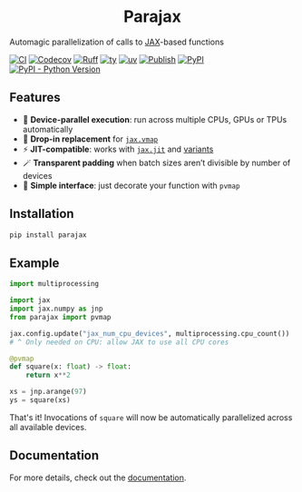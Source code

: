 # <div align="center">Parajax</div>

Automagic parallelization of calls to [JAX](https://github.com/jax-ml/jax)-based functions

[![CI](https://github.com/gerlero/parajax/actions/workflows/ci.yml/badge.svg)](https://github.com/gerlero/parajax/actions/workflows/ci.yml)
[![Codecov](https://codecov.io/gh/gerlero/parajax/branch/main/graph/badge.svg)](https://codecov.io/gh/gerlero/parajax)
[![Ruff](https://img.shields.io/endpoint?url=https://raw.githubusercontent.com/astral-sh/ruff/main/assets/badge/v2.json)](https://github.com/astral-sh/ruff)
[![ty](https://img.shields.io/endpoint?url=https://raw.githubusercontent.com/astral-sh/ty/main/assets/badge/v0.json)](https://github.com/astral-sh/ty)
[![uv](https://img.shields.io/endpoint?url=https://raw.githubusercontent.com/astral-sh/uv/main/assets/badge/v0.json)](https://github.com/astral-sh/uv)
[![Publish](https://github.com/gerlero/parajax/actions/workflows/pypi-publish.yml/badge.svg)](https://github.com/gerlero/parajax/actions/workflows/pypi-publish.yml)
[![PyPI](https://img.shields.io/pypi/v/parajax)](https://pypi.org/project/parajax/)
[![PyPI - Python Version](https://img.shields.io/pypi/pyversions/parajax)](https://pypi.org/project/parajax/)

## Features

- 🚀 **Device-parallel execution**: run across multiple CPUs, GPUs or TPUs automatically
- 🔄 **Drop-in replacement** for [`jax.vmap`](https://docs.jax.dev/en/latest/_autosummary/jax.vmap.html)
- ⚡ **JIT-compatible**: works with [`jax.jit`](https://docs.jax.dev/en/latest/_autosummary/jax.jit.html) and [variants](https://docs.kidger.site/equinox/api/transformations/#equinox.filter_jit)
- 🪄 **Transparent padding** when batch sizes aren’t divisible by number of devices
- 🎯 **Simple interface**: just decorate your function with `pvmap`

## Installation

```bash
pip install parajax
```

## Example

```python
import multiprocessing

import jax
import jax.numpy as jnp
from parajax import pvmap

jax.config.update("jax_num_cpu_devices", multiprocessing.cpu_count())
# ^ Only needed on CPU: allow JAX to use all CPU cores

@pvmap
def square(x: float) -> float:
    return x**2

xs = jnp.arange(97)
ys = square(xs)
```

That's it! Invocations of `square` will now be automatically parallelized across all available devices.

## Documentation

For more details, check out the [documentation](https://parajax.readthedocs.io/).
